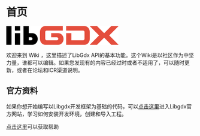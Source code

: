 # 首页

![](/assets/logo.png)

欢迎来到 Wiki ，这里描述了LibGdx API的基本功能。这个Wiki是以社区作为中坚力量，谁都可以编辑。如果您发现有的内容已经过时或者不适用了，可以随时更新，或者在论坛和ICR渠道说明。

## 官方资料

如果你想开始编写以Libgdx开发框架为基础的代码，可以[点击这里](https://libgdx.badlogicgames.com/documentation/)进入Libgdx官方网站，学习如何安装开发环境，创建和导入工程。

[点击这里](https://github.com/libgdx/libgdx/wiki/Getting-Help)可以获取帮助

